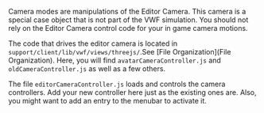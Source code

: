 Camera modes are manipulations of the Editor Camera. This camera is a special case object that is not part of the VWF simulation. You should not rely on the Editor Camera control code for your in game camera motions. 

The code that drives the editor camera is located in `support/client/lib/vwf/views/threejs/`.See [File Organization](File Organization). Here, you will find `avatarCameraController.js` and `oldCameraController.js` as well as a few others. 

The file `editorCameraController.js` loads and controls the camera controllers. Add your new controller here just as the existing ones are. Also, you might want to add an entry to the menubar to activate it.